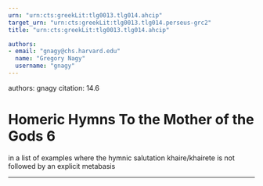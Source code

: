 ```yaml
---
urn: "urn:cts:greekLit:tlg0013.tlg014.ahcip"
target_urn: "urn:cts:greekLit:tlg0013.tlg014.perseus-grc2"
title: "urn:cts:greekLit:tlg0013.tlg014.ahcip"

authors:
- email: "gnagy@chs.harvard.edu"
  name: "Gregory Nagy"
  username: "gnagy"
---
```


authors: gnagy
citation: 14.6

# Homeric Hymns To the Mother of the Gods 6

<p>in a list of examples where the hymnic salutation khaire/khairete is not followed by an explicit metabasis</p>

---

